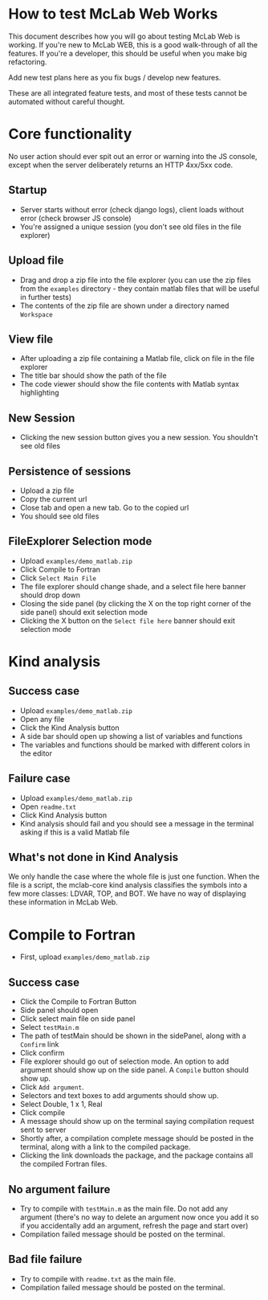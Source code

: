 How to test McLab Web Works
=============================

This document describes how you will go about testing McLab Web is working. If you're new to McLab WEB, this is a good walk-through of all the features. If you're a developer, this should be useful when you make big refactoring. 

Add new test plans here as you fix bugs / develop new features.

These are all integrated feature tests, and most of these tests cannot be automated without careful thought. 

# Core functionality

No user action should ever spit out an error or warning into the JS console, except when the server deliberately returns an HTTP 4xx/5xx code. 

## Startup
- Server starts without error (check django logs), client loads without error (check browser JS console)
- You're assigned a unique session (you don't see old files in the file explorer)

## Upload file
- Drag and drop a zip file into the file explorer (you can use the zip files from the `examples` directory - they contain matlab files that will be useful in further tests)
- The contents of the zip file are shown under a directory named `Workspace`

## View file
- After uploading a zip file containing a Matlab file, click on file in the file explorer
- The title bar should show the path of the file
- The code viewer should show the file contents with Matlab syntax highlighting

## New Session
- Clicking the new session button gives you a new session. You shouldn't see old files

## Persistence of sessions
- Upload a zip file
- Copy the current url 
- Close tab and open a new tab. Go to the copied url
- You should see old files

## FileExplorer Selection mode 
- Upload `examples/demo_matlab.zip`
- Click Compile to Fortran
- Click `Select Main File`
- The file explorer should change shade, and a select file here banner should drop down
- Closing the side panel (by clicking the X on the top right corner of the side panel) should exit selection mode
- Clicking the X button on the `Select file here` banner should exit selection mode

# Kind analysis

## Success case 
- Upload `examples/demo_matlab.zip`
- Open any file
- Click the Kind Analysis button 
- A side bar should open up showing a list of variables and functions
- The variables and functions should be marked with different colors in the editor

## Failure case
- Upload `examples/demo_matlab.zip`
- Open `readme.txt`
- Click Kind Analysis button 
- Kind analysis should fail and you should see a message in the terminal asking if this is a valid Matlab file

## What's not done in Kind Analysis
We only handle the case where the whole file is just one function. When the file is a script, the mclab-core kind analysis classifies the symbols into a few more classes: LDVAR, TOP, and BOT. We have no way of displaying these information in McLab Web. 

# Compile to Fortran

- First, upload `examples/demo_matlab.zip`

## Success case 
- Click the Compile to Fortran Button
- Side panel should open
- Click select main file on side panel
- Select `testMain.m`
- The path of testMain should be shown in the sidePanel, along with a `Confirm` link
- Click confirm
- File explorer should go out of selection mode. An option to add argument should show up on the side panel. A `Compile` button should show up.
- Click `Add argument`. 
- Selectors and text boxes to add arguments should show up. 
- Select Double, 1 x 1, Real 
- Click compile 
- A message should show up on the terminal saying compilation request sent to server
- Shortly after, a compilation complete message should be posted in the terminal, along with a link to the compiled package. 
- Clicking the link downloads the package, and the package contains all the compiled Fortran files. 

## No argument failure
- Try to compile with `testMain.m` as the main file. Do not add any argument (there's no way to delete an argument now once you add it so if you accidentally add an argument, refresh the page and start over)
- Compilation failed message should be posted on the terminal.

## Bad file failure
- Try to compile with `readme.txt` as the main file.
- Compilation failed message should be posted on the terminal.

